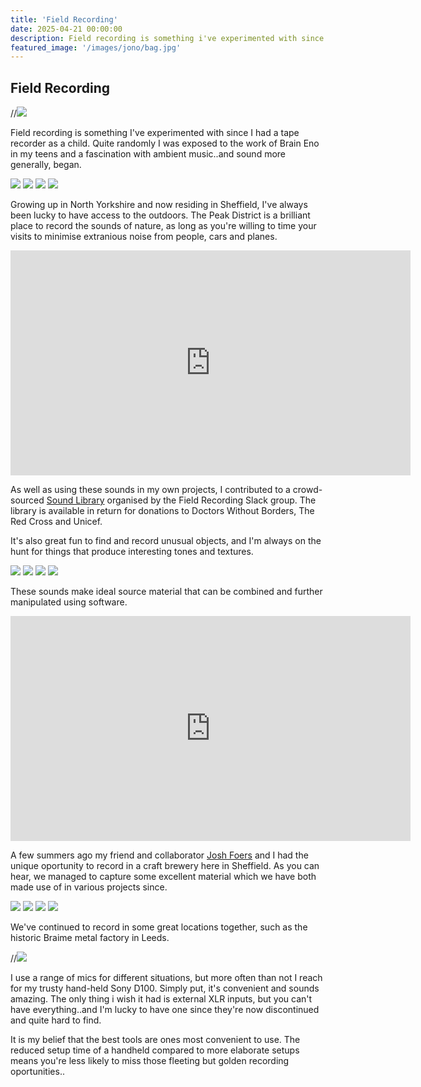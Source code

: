```yaml
---
title: 'Field Recording'
date: 2025-04-21 00:00:00
description: Field recording is something i've experimented with since I had a tape recorder as a child. Quite randomly I was exposed to the work of Brain Eno in my teens and a fascination with ambient music..and sound more generally, began.
featured_image: '/images/jono/bag.jpg'
---
```



## Field Recording

//![](/images/jono/monksdale2.JPG)

Field recording is something I've experimented with since I had a tape recorder as a child. Quite randomly I was exposed to the work of Brain Eno in my teens and a fascination with ambient music..and sound more generally, began.

<div class="gallery" data-columns="2">
    <img src="/images/jono/fieldrec1.jpg">
    <img src="/images/jono/fieldrec2.JPG">
    <img src="/images/jono/monksdale.JPG">
    <img src="/images/jono/cave.JPG">
</div>

Growing up in North Yorkshire and now residing in Sheffield, I've always been lucky to have access to the outdoors. The Peak District is a brilliant place to record the sounds of nature, as long as you're willing to time your visits to minimise extranious noise from people, cars and planes.


<iframe src="https://www.youtube.com/embed/4cYzQ42azjc?si=kkZrCBOEXeQTI6sx" width="640" height="360" frameborder="0" allowfullscreen></iframe>

As well as using these sounds in my own projects, I contributed to a crowd-sourced [Sound Library](https://frscharity.org/Water_and_Ice/) organised by the Field Recording Slack group. The library is available in return for donations to Doctors Without Borders, The Red Cross and Unicef.


It's also great fun to find and record unusual objects, and I'm always on the hunt for things that produce interesting tones and textures. 

<div class="gallery" data-columns="2">
    <img src="/images/jono/bird75.JPG">
    <img src="/images/jono/things75.jpg">
    <img src="/images/jono/bells75.jpg">
    <img src="/images/jono/springs75.jpg">
</div>

These sounds make ideal source material that can be combined and further manipulated using software.

<iframe src="https://www.youtube.com/embed/6dLZuYvoO3Q?si=AU5dmB3Q09B3flJD" width="640" height="360" frameborder="0" allowfullscreen></iframe>

A few summers ago my friend and collaborator [Josh Foers](https://www.joshfoersgameaudio.co.uk/) and I had the unique oportunity to record in a craft brewery here in Sheffield. As you can hear, we managed to capture some excellent material which we have both made use of in various projects since.

<div class="gallery" data-columns="2">
    <img src="/images/jono/braime75_4.JPG">
    <img src="/images/jono/braime75_1.JPG">
    <img src="/images/jono/braime75_2.JPG">
    <img src="/images/jono/braime75_3.JPG">
</div>

We've continued to record in some great locations together, such as the historic Braime metal factory in Leeds.

//![](/images/jono/lom75.jpg)

I use a range of mics for different situations, but more often than not I reach for my trusty hand-held Sony D100. Simply put, it's convenient and sounds amazing. The only thing i wish it had is external XLR inputs, but you can't have everything..and I'm lucky to have one since they're now discontinued and quite hard to find.

It is my belief that the best tools are ones most convenient to use. The reduced setup time of a handheld compared to more elaborate setups means you're less likely to miss those fleeting but golden recording oportunities..



